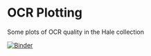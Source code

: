 # OCR Plotting

Some plots of OCR quality in the Hale collection

[![Binder](https://mybinder.org/badge.svg)](https://mybinder.org/v2/gh/caltechlibrary/ocr-plotting/master?filepath=ocr-plotting.ipynb)

